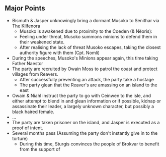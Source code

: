 ## Major Points
- Bismuth & Jasper unknowingly bring a dormant Musoko to Senithar via The Kilfenora
	- Musoko is awakened due to proximity to the Coeden (& Nëoris): 
	- Feeling under threat, Musoko summons minions to defend them in their weakened state. 
	- After realising the lack of threat Musoko escapes, taking the closest authority figure with them (Cpt. Nomli)
- During the speeches, Musoko's Minions appear again, this time taking Father Naestor
- The party are recruited by Owain Moss to patrol the coast and protect villages from Reavers. 
	- After successfully preventing an attack, the party take a hostage
	- The party glean that the Reaver's are amassing on an island to the east
- Owain & Niahl instruct the party to go with Ceinwen to the isle, and either attempt to blend in and glean information or if possible, kidnap or assassinate their leader, a largely unknown character, but possibly a black haired female. 
- ...
- The party are taken prisoner on the island, and Jasper is executed as a proof of intent.
- Several months pass (Assuming the party don't instantly give in to the torture)
	- During this time, Sturgis convinces the people of Brokvar to benefit from the support of 